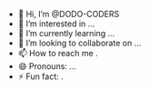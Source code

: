 - 👋 Hi, I’m @DODO-CODERS
- 👀 I’m interested in ...
- 🌱 I’m currently learning ...
- 💞️ I’m looking to collaborate on ...
- 📫 How to reach me .
- 😄 Pronouns: ...
- ⚡ Fun fact: .

<!---
DODO-CODERS/DODO-CODERS is a ✨ special ✨ repository because its `README.md` (this file) appears on your GitHub profile.
You can click the Preview link to take a look at your changes.
--->
